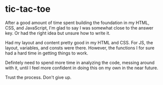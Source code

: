 # tic-tac-toe

After a good amount of time spent building the foundation in my HTML, CSS, and JavaScript, I'm glad to say I was somewhat close to the answer key.
Or had the right idea but unsure how to write it.

Had my layout and content pretty good in my HTML and CSS. For JS, the layout, variables, and consts were there. However, the functions I 
for sure had a hard time in getting things to work.

Defintely need to spend more time in analyzing the code, messing around with it, until I feel more confident in doing this on my own 
in the near future.

Trust the process. Don't give up.
